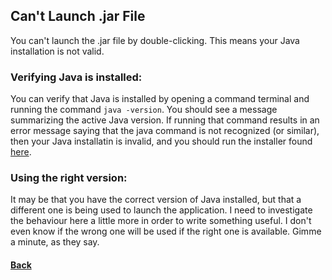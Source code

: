 ## Can't Launch .jar File
You can't launch the .jar file by double-clicking. This means your Java installation is not valid.
### Verifying Java is installed:
You can verify that Java is installed by opening a command terminal and running the command ```java -version```.
You should see a message summarizing the active Java version. If running that command results in an error message saying that the java command is not
recognized (or similar), then your Java installatin is invalid, and you should run the installer found [here](https://java.com/en/download/manual.jsp).
### Using the right version:
It may be that you have the correct version of Java installed, but that a different one is being used to launch the application. I need to investigate the behaviour here
a little more in order to write something useful. I don't even know if the wrong one will be used if the right one is available. Gimme a minute, as they say.

#### [Back](problems.md)
